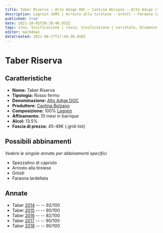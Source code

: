 ```yaml
---
title: Taber Riserva – Alto Adige DOC – Cantina Bolzano – Alto Adige (IT) – 45-49€ – 2★-5★
description: Lagrein 100% | Arrosto alla tirolese – Gröstl – Faraona lardellata – Spezzatino di capriolo
published: true
date: 2021-10-01T20:10:48.932Z
tags: vino, Vinificazione | rosso, Vinificazione | varietale, Alimento | Arrosto alla tirolese, gröstl, faraona lardellata, spezzatino di capriolo, lagrein, Regione | Alto-Adige (IT), Valutazioni | 5 stelle, Prezzi | 45-49€
editor: markdown
dateCreated: 2021-08-27T17:49:36.458Z
---
```


# Taber Riserva

## Caratteristiche
- **Nome:** Taber Riserva
- **Tipologia:** Rosso fermo 
- **Denominazione:** [Alto Adige DOC](/denominazioni/Italia/Alto-Adige/DOC/Alto-Adige)
- **Produttore:** [Cantina Bolzano](/produttori/Italia/Alto-Adite/Cantina-Bolzano) 
- **Composizione:** 100% [Lagrein](/vitigni/Italia/bacca-nera/lagrein)
- **Affinamento:** 10 mesi in barrique 
- **Alcol:** 13.5%
- **Fascia di prezzo:** 45-49€
{.grid-list}

## Possibili abbinamenti
*Vedere le singole annate per abbinamenti specifici*

- Spezzatino di capriolo
- Arrosto alla tirolese
- Gröstl
- Faraona lardellata

## Annate
- Taber [2014](vini/italia/Alto-Adige/Cantina-Bolzano/Taber-Riserva/2014) -- <span class="star-5"></span> -- 92/100
- Taber [2015](vini/italia/Alto-Adige/Cantina-Bolzano/Taber-Riserva/2015) -- <span class="star-4"></span> -- 90/100
- Taber [2016](vini/italia/Alto-Adige/Cantina-Bolzano/Taber-Riserva/2016) -- <span class="star-2"></span> -- 82/100
- Taber [2017](vini/italia/Alto-Adige/Cantina-Bolzano/Taber-Riserva/2017) -- <span class="star-4"></span> -- 90/100
- Taber [2018](vini/italia/Alto-Adige/Cantina-Bolzano/Taber-Riserva/2018) -- <span class="star-4"></span> -- 90/100
